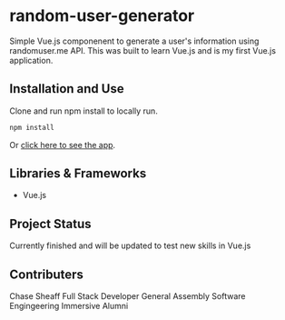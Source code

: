 # random-user-generator

Simple Vue.js componenent to generate a user's information using randomuser.me API.  This was built to learn Vue.js and is my first Vue.js application.

## Installation and Use

Clone and run npm install to locally run.

```bash
npm install

```

Or [click here to see the app](https://chasethecoder.github.io/random-user-generator/).

## Libraries & Frameworks

* Vue.js 

## Project Status

Currently finished and will be updated to test new skills in Vue.js

## Contributers
Chase Sheaff
Full Stack Developer
General Assembly Software Engingeering Immersive Alumni
